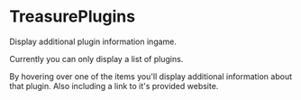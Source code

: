 # TreasurePlugins
 
Display additional plugin information ingame.

Currently you can only display a list of plugins.

By hovering over one of the items you'll display additional information about that plugin.
Also including a link to it's provided website.
